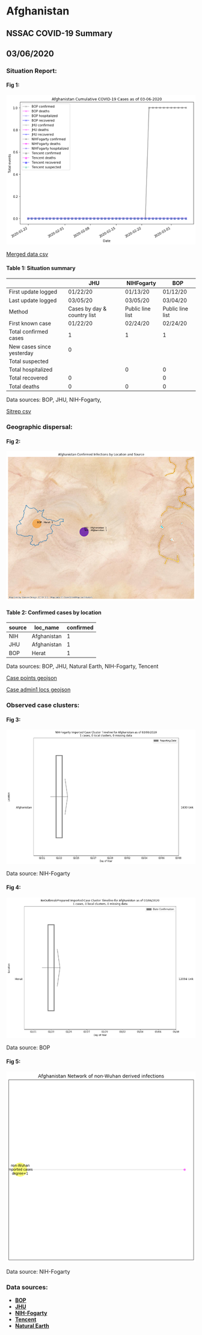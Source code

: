 # Afghanistan
## NSSAC COVID-19 Summary
## 03/06/2020



### Situation Report:
#### Fig 1:
![Afghanistan cases](../merged_histories/Afghanistan_merged_histories.png)

[Merged data csv](https://github.com/SchlittDataSci/SchlittDataSci.github.io/blob/master/data/tables/Afghanistan_merged_daily.csv)

#### Table 1: Situation summary


|                           | JHU                         | NIHFogarty       | BOP              |
|---------------------------|-----------------------------|------------------|------------------|
| First update logged       | 01/22/20                    | 01/13/20         | 01/12/20         |
| Last update logged        | 03/05/20                    | 03/05/20         | 03/04/20         |
| Method                    | Cases by day & country list | Public line list | Public line list |
| First known case          | 01/22/20                    | 02/24/20         | 02/24/20         |
| Total confirmed cases     | 1                           | 1                | 1                |
| New cases since yesterday | 0                           |                  |                  |
| Total suspected           |                             |                  |                  |
| Total hospitalized        |                             | 0                | 0                |
| Total recovered           | 0                           |                  | 0                |
| Total deaths              | 0                           | 0                | 0                |

Data sources: BOP, JHU, NIH-Fogarty, 


[Sitrep csv](https://github.com/SchlittDataSci/SchlittDataSci.github.io/blob/master/data/tables/Afghanistan_sitrep.csv)

### Geographic dispersal:
#### Fig 2:
![Afghanistan mapped](../case_locs/Afghanistan_case_locs.png)

#### Table 2: Confirmed cases by location


| source   | loc_name    |   confirmed |
|----------|-------------|-------------|
| NIH      | Afghanistan |           1 |
| JHU      | Afghanistan |           1 |
| BOP      | Herat       |           1 |

Data sources: BOP, JHU, Natural Earth, NIH-Fogarty, Tencent


[Case points geojson](https://github.com/SchlittDataSci/SchlittDataSci.github.io/blob/master/data/shapes/Afghanistan_case_locs.geojson)

[Case admin1 locs geojson](https://github.com/SchlittDataSci/SchlittDataSci.github.io/blob/master/data/shapes/Afghanistan_admin1_locs.geojson)

### Observed case clusters:
#### Fig 3:
![Afghanistan cases](../cluster_analysis/Afghanistan_imported_cases_NIHFogarty.png)



Data source: NIH-Fogarty


#### Fig 4:
![Afghanistan cases](../cluster_analysis/Afghanistan_imported_cases_BOP.png)



Data source: BOP


#### Fig 5:
![Afghanistan network](../autochthonous_networks/Afghanistan_network.png)



Data source: NIH-Fogarty


### Data sources:
* **[BOP](https://github.com/beoutbreakprepared/nCoV2019)**
* **[JHU](https://github.com/CSSEGISandData/COVID-19)** 
* **[NIH-Fogarty](https://docs.google.com/spreadsheets/d/1jS24DjSPVWa4iuxuD4OAXrE3QeI8c9BC1hSlqr-NMiU/edit#gid=1187587451)** 
* **[Tencent](https://news.qq.com/zt2020/page/feiyan.htm)**
* **[Natural Earth](https://www.naturalearthdata.com/forums/forum/natural-earth-map-data/cultural-vectors/admin-1-states-provinces-and-their-boundaries/)**

<!-- Global site tag (gtag.js) - Google Analytics -->
<script async src="https://www.googletagmanager.com/gtag/js?id=UA-158816269-1"></script>
<script>
  window.dataLayer = window.dataLayer || [];
  function gtag(){dataLayer.push(arguments);}
  gtag('js', new Date());

  gtag('config', 'UA-158816269-1');
</script>